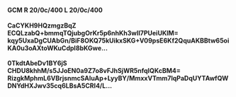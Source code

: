 #### GCM R 20/0c/400 L 20/0c/400
**CaCYKH9HQzmgzBqZ**<br/>**ECQLzabQ+bmmqTQjubgOrKr5p6nhKh3wII7PUeiUKlM=**<br/>**kqy5UxaDgCUAbGn/BiF8OKQ75kUikxSKG+V09psE6Kf2QquAKBBtw65oiKA0u3oAXtoWKuCdpl8bKGwe...**<br/><br/>
**0TkdtAbeDv1BY6jS**<br/>**CHDU8khhM/s5JJoEN0a9Z7o8vFJhSjWR5nfqIQKcBM4=**<br/>**RizgkMphmL6VBrjsnmcSAIuAp+LyyBY/MmxxVTmm7lqPaDqUYTAwfQWDNYdHXJwv35cq6LBsA5CRI4/L...**